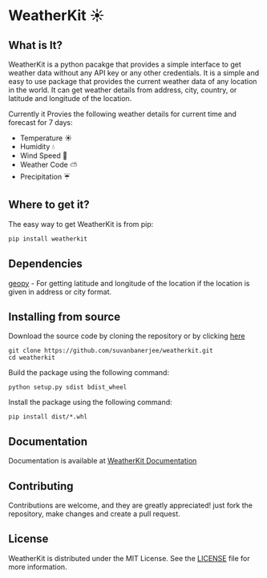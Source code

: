 # WeatherKit ☀️
## What is It?
WeatherKit is a python pacakge that provides a simple interface to get weather data without any API key or any other credentials. It is a simple and easy to use package that provides the current weather data of any location in the world. It can get weather details from address, city, country, or latitude and longitude of the location.

Currently it Provies the following weather details for current time and forecast for 7 days:
- Temperature ☀️
- Humidity 💧
- Wind Speed 💨
- Weather Code ⛅️
- Precipitation ☔️

## Where to get it?

The easy way to get WeatherKit is from pip:

```bash
pip install weatherkit
```

## Dependencies
[geopy](https://pypi.org/project/geopy/) - For getting latitude and longitude of the location if the location is given in address or city format.

## Installing from source
Download the source code by cloning the repository or by clicking [here](https://github.com/suvanbanerjee/weatherkit/archive/refs/heads/main.zip)

```
git clone https://github.com/suvanbanerjee/weatherkit.git
cd weatherkit
```
Build the package using the following command:
```
python setup.py sdist bdist_wheel
```
Install the package using the following command:
```
pip install dist/*.whl
```

## Documentation
Documentation is available at [WeatherKit Documentation](https://suvanbanerjee.github.io/WeatherKit/)

## Contributing
Contributions are welcome, and they are greatly appreciated! just fork the repository, make changes and create a pull request.

## License
WeatherKit is distributed under the MIT License. See the [LICENSE](https://github.com/suvanbanerjee/weatherkit/blob/main/LICENSE) file for more information.